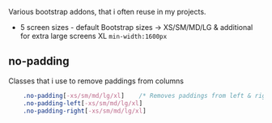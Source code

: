 Various bootstrap addons, that i often reuse in my projects.

- 5 screen sizes - default Bootstrap sizes -> XS/SM/MD/LG & additional for extra large screens XL `min-width:1600px`

## no-padding

Classes that i use to remove paddings from columns

```css
	.no-padding[-xs/sm/md/lg/xl]	/* Removes paddings from left & right */
	.no-padding-left[-xs/sm/md/lg/xl]
	.no-padding-right[-xs/sm/md/lg/xl]
```

